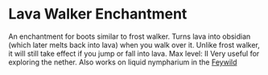 # Lava Walker Enchantment

An enchantment for boots similar to frost walker. 
Turns lava into obsidian (which later melts back into lava) when you walk over it. 
Unlike frost walker, it will still take effect if you jump or fall into lava.
Max level: II
Very useful for exploring the nether.
Also works on liquid nympharium in the [Feywild](.../dimensions/feywild.md)